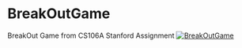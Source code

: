 # BreakOutGame
BreakOut Game from CS106A Stanford Assignment
[![BreakOutGame](https://img.youtube.com/vi/F08-Lu8R994/0.jpg)](https://www.youtube.com/watch?v=F08-Lu8R994)

